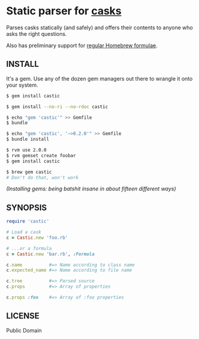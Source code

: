 Static parser for [casks](/phinze/homebrew-cask)
================================================

Parses casks statically (and safely) and offers their contents
to anyone who asks the right questions.

Also has preliminary support for [regular Homebrew
formulae](http://brew.sh).

INSTALL
-------

It's a gem. Use any of the dozen gem managers out there to
wrangle it onto your system.

```bash
$ gem install castic

$ gem install --no-ri --no-rdoc castic

$ echo "gem 'castic'" >> Gemfile
$ bundle

$ echo "gem 'castic', '~>0.2.0'" >> Gemfile
$ bundle install

$ rvm use 2.0.0
$ rvm gemset create foobar
$ gem install castic

$ brew gem castic
# Don't do that, won't work
```

_(Installing gems: being batshit insane in about fifteen different ways)_


SYNOPSIS
--------

```ruby
require 'castic'

# Load a cask
c = Castic.new 'foo.rb'

# ...or a formula
c = Castic.new 'bar.rb', :Formula

c.name          #=> Name according to class name
c.expected_name #=> Name according to file name

c.tree          #=> Parsed source
c.props         #=> Array of properties

c.props :foo    #=> Array of :foo properties
```


LICENSE
-------

Public Domain

